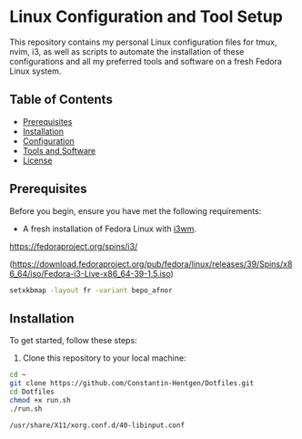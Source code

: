 # Linux Configuration and Tool Setup

This repository contains my personal Linux configuration files for tmux, nvim, i3, as well as scripts to automate the installation of these configurations and all my preferred tools and software on a fresh Fedora Linux system.

## Table of Contents

- [Prerequisites](#prerequisites)
- [Installation](#installation)
- [Configuration](#configuration)
- [Tools and Software](#tools-and-software)
- [License](#license)

## Prerequisites

Before you begin, ensure you have met the following requirements:

- A fresh installation of Fedora Linux with [i3wm](https://i3wm.org/).

https://fedoraproject.org/spins/i3/

(https://download.fedoraproject.org/pub/fedora/linux/releases/39/Spins/x86_64/iso/Fedora-i3-Live-x86_64-39-1.5.iso)


```bash
setxkbmap -layout fr -variant bepo_afnor
```

## Installation

To get started, follow these steps:

1. Clone this repository to your local machine:

```bash
cd ~
git clone https://github.com/Constantin-Hentgen/Dotfiles.git
cd Dotfiles
chmod +x run.sh
./run.sh
```

`/usr/share/X11/xorg.conf.d/40-libinput.conf`